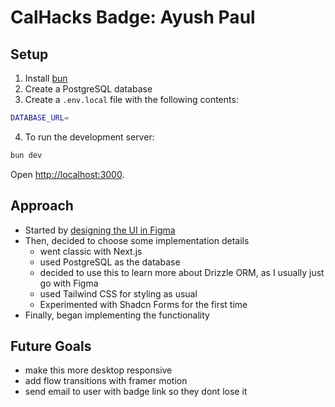 # CalHacks Badge: Ayush Paul

## Setup

1. Install [bun](https://bun.sh/)
2. Create a PostgreSQL database
3. Create a `.env.local` file with the following contents:

```bash
DATABASE_URL=
```

4. To run the development server:

```bash
bun dev
```

Open [http://localhost:3000](http://localhost:3000).

## Approach

- Started by [designing the UI in Figma](https://www.figma.com/design/XlnZ0PCnSYXywiyFCrIyK9/Untitled?node-id=0-1&t=ZwvQXL5PO7quMdl4-1)
- Then, decided to choose some implementation details
  - went classic with Next.js
  - used PostgreSQL as the database
  - decided to use this to learn more about Drizzle ORM, as I usually just go with Figma
  - used Tailwind CSS for styling as usual
  - Experimented with Shadcn Forms for the first time
- Finally, began implementing the functionality

## Future Goals

- make this more desktop responsive
- add flow transitions with framer motion
- send email to user with badge link so they dont lose it
